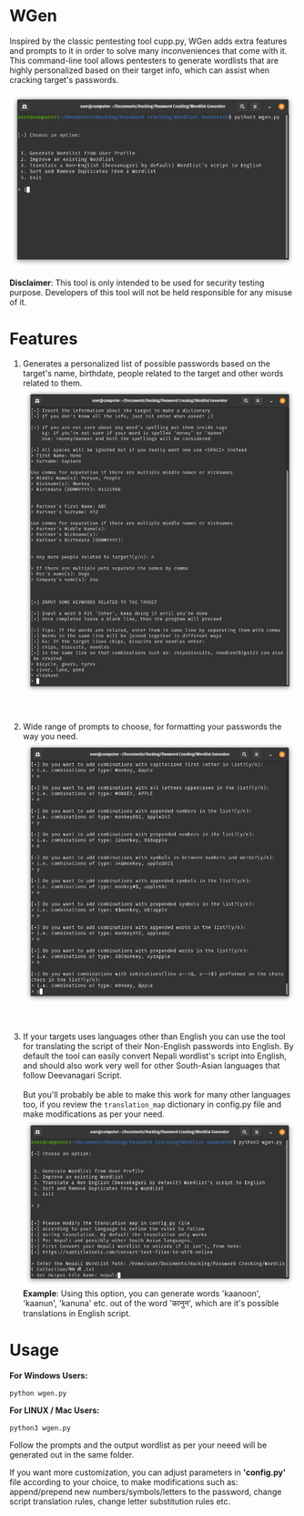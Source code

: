 # WGen

Inspired by the classic pentesting tool cupp.py, WGen adds extra features and prompts to it in order to solve many inconveniences that come with it. This command-line tool allows pentesters to generate wordlists that are highly personalized based on their target info, which can assist when cracking target's passwords.

![Start](images/start.png)

**Disclaimer**: This tool is only intended to be used for security testing purpose. Developers of this tool will not be held responsible for any misuse of it.


# Features

1. Generates a personalized list of possible passwords based on the target's name, birthdate, people related to the target and other words related to them.
![Profiling](images/profiling.png)
<br/>

2. Wide range of prompts to choose, for formatting your passwords the way you need.
![Formatting](images/formatting.png)
<br/>

3. If your targets uses languages other than English you can use the tool for translating the script of their Non-English passwords into English. By default the tool can easily convert Nepali wordlist's script into English, and should also work very well for other South-Asian languages that follow Deevanagari Script.
   <br/><br/>But you'll probably be able to make this work for many other languages too, if you review the `translation_map` dictionary in config.py file and make modifications as per your need.
![Translation](images/translation.png)
     **Example**: Using this option, you can generate words 'kaanoon', 'kaanun', 'kanuna' etc. out of the word 'कानुन', which are it's possible translations in English script.


# Usage
**For Windows Users:**

    python wgen.py

**For LINUX / Mac Users:**

    python3 wgen.py

Follow the prompts and the output wordlist as per your neeed will be generated out in the same folder.

If you want more customization, you can adjust parameters in **'config.py'** file according to your choice, to make modifications such as: append/prepend new numbers/symbols/letters to the password, change script translation rules, change letter substitution rules etc.

